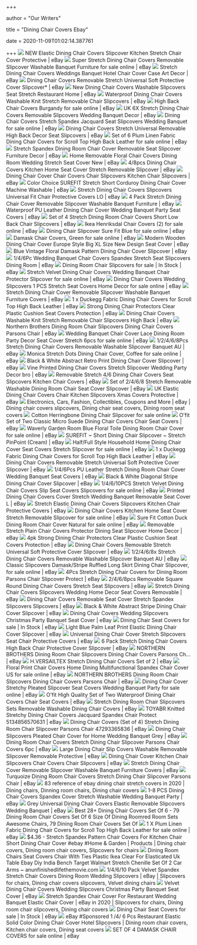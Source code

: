 +++
        
author = "Our Writers"
        
title = "Dining Chair Covers Ebay"
        
date = 2020-11-09T01:02:14.387761
        
+++
[ ![](https://i.ebayimg.com/images/g/ImwAAOSw4O5dFIUe/s-l300.jpg)](https://i.ebayimg.com/images/g/ImwAAOSw4O5dFIUe/s-l300.jpg) NEW Elastic Dining Chair Covers Slipcover Kitchen Stretch Chair Cover  Protective | eBay
[ ![](https://i.ebayimg.com/images/g/qBQAAOSwmftc94wC/s-l640.jpg)](https://i.ebayimg.com/images/g/qBQAAOSwmftc94wC/s-l640.jpg) Super Stretch Dining Chair Covers Removable Slipcover Washable Banquet  Furniture for sale online | eBay
[ ![](https://i.ebayimg.com/images/g/~JEAAOSwFHZavJte/s-l300.jpg)](https://i.ebayimg.com/images/g/~JEAAOSwFHZavJte/s-l300.jpg) Stretch Dining Chair Covers Weddings Banquet Hotel Chair Cover Case Art  Decor | eBay
[ ![](https://i.ebayimg.com/images/g/WZMAAOSwWzdc~sKr/s-l300.jpg)](https://i.ebayimg.com/images/g/WZMAAOSwWzdc~sKr/s-l300.jpg) Dining Chair Covers Removable Stretch Universal Soft Protective Cover  Slipcover* | eBay
[ ![](https://i.ebayimg.com/images/g/0zoAAOSwojddieS-/s-l300.jpg)](https://i.ebayimg.com/images/g/0zoAAOSwojddieS-/s-l300.jpg) New Dining Chair Covers Washable Slipcovers Seat Stretch Restaurant Home |  eBay
[ ![](https://i.ebayimg.com/images/g/PNUAAOSwvCpdy9p~/s-l300.jpg)](https://i.ebayimg.com/images/g/PNUAAOSwvCpdy9p~/s-l300.jpg) Waterproof Dining Chair Covers Washable Knit Stretch Removable Chair  Slipcovers | eBay
[ ![](https://i.ebayimg.com/images/g/cIEAAOSwf5ddWnau/s-l640.jpg)](https://i.ebayimg.com/images/g/cIEAAOSwf5ddWnau/s-l640.jpg) High Back Chair Covers Burgandy for sale online | eBay
[ ![](https://i.ebayimg.com/images/g/SAYAAOSwTqBesoao/s-l300.jpg)](https://i.ebayimg.com/images/g/SAYAAOSwTqBesoao/s-l300.jpg) UK 6X Stretch Dining Chair Covers Removable Slipcovers Wedding Banquet  Decor | eBay
[ ![](https://i.ebayimg.com/images/g/UekAAOSwcqxb~L5e/s-l640.jpg)](https://i.ebayimg.com/images/g/UekAAOSwcqxb~L5e/s-l640.jpg) Dining Chair Covers Stretch Spandex Jacquard Seat Slipcovers Wedding  Banquet for sale online | eBay
[ ![](https://i.ebayimg.com/images/g/chwAAOSwclFdv~Ra/s-l300.jpg)](https://i.ebayimg.com/images/g/chwAAOSwclFdv~Ra/s-l300.jpg) Dining Chair Covers Stretch Universal Removable High Back Decor Seat  Slipcovers | eBay
[ ![](https://i.ebayimg.com/images/g/8OcAAOSwkdleGFGP/s-l640.jpg)](https://i.ebayimg.com/images/g/8OcAAOSwkdleGFGP/s-l640.jpg) Set of 6 Plum Linen Fabric Dining Chair Covers for Scroll Top High Back  Leather for sale online | eBay
[ ![](https://i.ebayimg.com/images/g/lb0AAOSwFXRbpe3m/s-l300.jpg)](https://i.ebayimg.com/images/g/lb0AAOSwFXRbpe3m/s-l300.jpg) Stretch Spandex Dining Room Chair Cover Removable Seat Slipcover Furniture  Decor | eBay
[ ![](https://i.ebayimg.com/images/g/~6UAAOSwrHJdMTHz/s-l300.jpg)](https://i.ebayimg.com/images/g/~6UAAOSwrHJdMTHz/s-l300.jpg) Home Removable Floral Chair Covers Dining Room Wedding Stretch Seat Cover  New | eBay
[ ![](https://i.ebayimg.com/images/g/hJwAAOSw9T9dVANb/s-l300.jpg)](https://i.ebayimg.com/images/g/hJwAAOSw9T9dVANb/s-l300.jpg) 4/8pcs Dining Chair Covers Kitchen Home Seat Cover Stretch Removable  Slipcover | eBay
[ ![](https://i.ebayimg.com/images/g/E6AAAOSwsKFfGX4l/s-l300.jpg)](https://i.ebayimg.com/images/g/E6AAAOSwsKFfGX4l/s-l300.jpg) Dining Chair Cover Chair Covers Chair Slipcovers Kitchen Chair Slipcovers |  eBay
[ ![](https://i.ebayimg.com/images/g/RngAAOxyVLNS3OVg/s-l300.jpg)](https://i.ebayimg.com/images/g/RngAAOxyVLNS3OVg/s-l300.jpg) Color Choice SUREFIT Stretch Short Corduroy Dining Chair Cover Machine  Washable | eBay
[ ![](https://i.ebayimg.com/images/g/RbYAAOSwpvRcsEGI/s-l300.jpg)](https://i.ebayimg.com/images/g/RbYAAOSwpvRcsEGI/s-l300.jpg) Stretch Dining Chair Covers Slipcovers Universal Fit Chair Protective Covers  LO | eBay
[ ![](https://i.ebayimg.com/images/g/YQ0AAOSwbWlff7r3/s-l300.jpg)](https://i.ebayimg.com/images/g/YQ0AAOSwbWlff7r3/s-l300.jpg) 4 Pack Stretch Dining Chair Cover Removable Slipcover Washable Banquet  Furniture | eBay
[ ![](https://i.ebayimg.com/images/g/d7UAAOSwQQxcrEdV/s-l300.jpg)](https://i.ebayimg.com/images/g/d7UAAOSwQQxcrEdV/s-l300.jpg) Waterproof PU Leather Dining Chair Cover Wedding Banquet Party Seat Covers  | eBay
[ ![](https://i.ebayimg.com/images/g/eXwAAOSwYipc1HQb/s-l300.jpg)](https://i.ebayimg.com/images/g/eXwAAOSwYipc1HQb/s-l300.jpg) Set of 4 Stretch Dining Room Chair Covers Short Low Back Chair Slipcovers |  eBay
[ ![](https://i.ebayimg.com/images/g/YZIAAOSws-JfYDbY/s-l640.jpg)](https://i.ebayimg.com/images/g/YZIAAOSws-JfYDbY/s-l640.jpg) Ikea Henriksdal Chair Covers (2) for sale online | eBay
[ ![](https://i.ebayimg.com/images/g/lqQAAOSwWcBe6c5K/s-l640.jpg)](https://i.ebayimg.com/images/g/lqQAAOSwWcBe6c5K/s-l640.jpg) Dining Chair Slipcover Sure Fit Blue for sale online | eBay
[ ![](https://i.ebayimg.com/images/g/kBgAAOSwLNBe4Zfq/s-l640.jpg)](https://i.ebayimg.com/images/g/kBgAAOSwLNBe4Zfq/s-l640.jpg) Damask Chair Covers, Green for sale online | eBay
[ ![](https://i.ebayimg.com/images/g/H9UAAOSwJHJc2u6F/s-l300.jpg)](https://i.ebayimg.com/images/g/H9UAAOSwJHJc2u6F/s-l300.jpg) Modern Wooden Dining Chair Cover Europe Style Big XL Size New Design Seat  Cover | eBay
[ ![](https://i.ebayimg.com/images/g/KE0AAOSwJ15ezlqg/s-l300.jpg)](https://i.ebayimg.com/images/g/KE0AAOSwJ15ezlqg/s-l300.jpg) Blue Vintage Floral Damask Pattern Dining Chair Cover Slipcover | eBay
[ ![](https://i.ebayimg.com/images/g/JzoAAOSwo~dcZQef/s-l300.jpg)](https://i.ebayimg.com/images/g/JzoAAOSwo~dcZQef/s-l300.jpg) 1/4/6Pc Wedding Banquet Chair Covers Spandex Stretch Seat Slipcovers Dining  Room | eBay
[ ![](https://i.ebayimg.com/thumbs/images/g/j-kAAOSwhI9eYcR8/s-l225.jpg)](https://i.ebayimg.com/thumbs/images/g/j-kAAOSwhI9eYcR8/s-l225.jpg) Dining Room Chair Slipcovers for sale | In Stock | eBay
[ ![](https://i.ebayimg.com/images/g/RzEAAOSwdz9dsCvu/s-l640.jpg)](https://i.ebayimg.com/images/g/RzEAAOSwdz9dsCvu/s-l640.jpg) Stretch Velvet Dining Chair Covers Wedding Banquet Chair Protector Slipcover  for sale online | eBay
[ ![](https://i.ebayimg.com/images/g/j-kAAOSwhI9eYcR8/s-l640.jpg)](https://i.ebayimg.com/images/g/j-kAAOSwhI9eYcR8/s-l640.jpg) Dining Chair Covers Wedding Slipcovers 1 PCS Stretch Seat Covers Home Decor  for sale online | eBay
[ ![](https://i.ebayimg.com/images/g/EF4AAOSwdiNc2nIS/s-l300.jpg)](https://i.ebayimg.com/images/g/EF4AAOSwdiNc2nIS/s-l300.jpg) Stretch Dining Chair Cover Removable Slipcover Washable Banquet Furniture  Covers | eBay
[ ![](https://images.esellerpro.com/2736/I/124/648/CS%20SD1%20Linoso%20Turq(4).jpg)](https://images.esellerpro.com/2736/I/124/648/CS%20SD1%20Linoso%20Turq(4).jpg) 1 x Duckegg Fabric Dining Chair Covers for Scroll Top High Back Leather |  eBay
[ ![](https://i.ebayimg.com/00/s/MTYwMFgxNTk4/z/SgoAAOxy~ilSQtS-/$T2eC16J,!yIFJ!spI-,hBSQtS9lKSQ~~1_57.JPG)](https://i.ebayimg.com/00/s/MTYwMFgxNTk4/z/SgoAAOxy~ilSQtS-/$T2eC16J,!yIFJ!spI-,hBSQtS9lKSQ~~1_57.JPG) Strong Dining Chair Protectors Clear Plastic Cushion Seat Covers Protection  | eBay
[ ![](https://i.ebayimg.com/images/g/4xgAAOSwhLReFEc2/s-l300.jpg)](https://i.ebayimg.com/images/g/4xgAAOSwhLReFEc2/s-l300.jpg) Dining Chair Covers Washable Knit Stretch Removable Chair Slipcovers High  Back | eBay
[ ![](https://i.ebayimg.com/images/g/8QQAAOSwU59fEP~4/s-l300.png)](https://i.ebayimg.com/images/g/8QQAAOSwU59fEP~4/s-l300.png) Northern Brothers Dining Room Chair Slipcovers Dining Chair Covers Parsons  Chair | eBay
[ ![](https://i.ebayimg.com/images/g/TXIAAOSw8EhdP5zB/s-l640.jpg)](https://i.ebayimg.com/images/g/TXIAAOSw8EhdP5zB/s-l640.jpg) Wedding Banquet Chair Cover Lace Dining Room Party Decor Seat Cover Stretch  6pcs for sale online | eBay
[ ![](https://i.ebayimg.com/images/g/bdoAAOSwi~Vdg1Tx/s-l300.jpg)](https://i.ebayimg.com/images/g/bdoAAOSwi~Vdg1Tx/s-l300.jpg) 1/2/4/6/8Pcs Stretch Dining Chair Covers Removable Washable Slipcover  Banquet AU | eBay
[ ![](https://i.ebayimg.com/images/g/XtsAAOSwoQ9fH62-/s-l1600.jpg)](https://i.ebayimg.com/images/g/XtsAAOSwoQ9fH62-/s-l1600.jpg) Monica Stretch Dots Dining Chair Cover, Coffee for sale online | eBay
[ ![](https://i.ebayimg.com/images/g/iYAAAOSwrphebGF6/s-l300.jpg)](https://i.ebayimg.com/images/g/iYAAAOSwrphebGF6/s-l300.jpg) Black & White Abstract Retro Print Dining Chair Cover Slipcover | eBay
[ ![](https://i.ebayimg.com/images/g/0ngAAOSwpvRc1UER/s-l300.jpg)](https://i.ebayimg.com/images/g/0ngAAOSwpvRc1UER/s-l300.jpg) Vine Printed Dining Chair Covers Stretch Slipcover Wedding Party Decor bro  | eBay
[ ![](https://i.ebayimg.com/images/g/CCUAAOSw~ZpdGtZ5/s-l300.jpg)](https://i.ebayimg.com/images/g/CCUAAOSw~ZpdGtZ5/s-l300.jpg) Removable Stretch 4/6 Dining Chair Covers Seat Slipcovers Kitchen Chair  Covers | eBay
[ ![](https://i.ebayimg.com/images/g/88kAAOSwwmBcfNrd/s-l300.jpg)](https://i.ebayimg.com/images/g/88kAAOSwwmBcfNrd/s-l300.jpg) Set of 2/4/6/8 Stretch Removable Washable Dining Room Chair Seat Cover  Slipcover | eBay
[ ![](https://i.ebayimg.com/images/g/Qg0AAOSwtgxd039C/s-l300.jpg)](https://i.ebayimg.com/images/g/Qg0AAOSwtgxd039C/s-l300.jpg) UK Elastic Dining Chair Covers Chair Kitchen Slipcovers Xmas Covers  Protective | eBay
[ ![](https://i.pinimg.com/originals/ce/ac/ee/ceacee4e3b02da91cef7af2101fc48be.jpg)](https://i.pinimg.com/originals/ce/ac/ee/ceacee4e3b02da91cef7af2101fc48be.jpg) Electronics, Cars, Fashion, Collectibles, Coupons and More | eBay | Dining  chair covers slipcovers, Dining chair seat covers, Dining room seat covers
[ ![](https://ak1.ostkcdn.com/images/products/9543545/Cotton-Herringbone-Dining-Chair-Slipcover-f8527979-484c-4e6f-8596-61de29e1738f.jpg)](https://ak1.ostkcdn.com/images/products/9543545/Cotton-Herringbone-Dining-Chair-Slipcover-f8527979-484c-4e6f-8596-61de29e1738f.jpg) Cotton Herringbone Dining Chair Slipcover for sale online
[ ![](https://i.ebayimg.com/images/g/zmYAAOSwoBFdjkbz/s-l300.jpg)](https://i.ebayimg.com/images/g/zmYAAOSwoBFdjkbz/s-l300.jpg) O'fit Set of Two Classic Micro Suede Dining Chair Covers Chair Seat Covers  | eBay
[ ![](https://i.ebayimg.com/images/g/C9UAAOSwr0VfQ42V/s-l640.jpg)](https://i.ebayimg.com/images/g/C9UAAOSwr0VfQ42V/s-l640.jpg) Waverly Garden Room Blue Floral Toile Dining Room Chair Cover for sale  online | eBay
[ ![](https://i.ebayimg.com/images/g/yhwAAOSwSeVd3GpO/s-l300.jpg)](https://i.ebayimg.com/images/g/yhwAAOSwSeVd3GpO/s-l300.jpg) SUREFIT ~ Short Dining Chair Slipcover ~ Stretch PinPoint (Cream) | eBay
[ ![](https://i.ebayimg.com/images/g/KoUAAOSwUWldMTHq/s-l640.jpg)](https://i.ebayimg.com/images/g/KoUAAOSwUWldMTHq/s-l640.jpg) Half/Full Style Household Home Dining Chair Cover Seat Covers Stretch  Slipcover for sale online | eBay
[ ![](https://images.esellerpro.com/2736/I/124/648/CS%20SD1%20Linoso%20Turq.jpg)](https://images.esellerpro.com/2736/I/124/648/CS%20SD1%20Linoso%20Turq.jpg) 1 x Duckegg Fabric Dining Chair Covers for Scroll Top High Back Leather |  eBay
[ ![](https://i.ebayimg.com/images/g/w6IAAOSwrhFeBYmK/s-l300.jpg)](https://i.ebayimg.com/images/g/w6IAAOSwrhFeBYmK/s-l300.jpg) Dining Chair Covers Removable Stretch Universal Soft Protective Cover  Slipcover | eBay
[ ![](https://i.ebayimg.com/images/g/zWYAAOSwMkdcQuQu/s-l300.jpg)](https://i.ebayimg.com/images/g/zWYAAOSwMkdcQuQu/s-l300.jpg) 1/4/6Pcs PU Leather Stretch Dining Room Chair Cover Wedding Banquet Seat  Covers | eBay
[ ![](https://i.ebayimg.com/images/g/3eYAAOSwBpteaFfD/s-l300.jpg)](https://i.ebayimg.com/images/g/3eYAAOSwBpteaFfD/s-l300.jpg) Black & White Diagonal Stripe Dining Chair Cover Slipcover | eBay
[ ![](https://i.ebayimg.com/images/g/3xAAAOSw-VBfB7dX/s-l640.jpg)](https://i.ebayimg.com/images/g/3xAAAOSw-VBfB7dX/s-l640.jpg) 1/4/6/10PCS Stretch Velvet Dining Chair Covers Slip Seat Covers Slipcovers  for sale online | eBay
[ ![](https://i.ebayimg.com/images/g/I9cAAOSwbY5dzf3a/s-l300.jpg)](https://i.ebayimg.com/images/g/I9cAAOSwbY5dzf3a/s-l300.jpg) Printed Dining Chair Covers Cover Stretch Wedding Banquet Removable Seat  Cover L | eBay
[ ![](https://i.ebayimg.com/images/g/1wYAAOSwPeReDWAr/s-l300.jpg)](https://i.ebayimg.com/images/g/1wYAAOSwPeReDWAr/s-l300.jpg) Stretch Elastic Dining Chair Covers Slipcovers Kitchen Chair Protective  Covers | eBay
[ ![](https://i.ebayimg.com/images/g/pOEAAOSwz~ZfgRFT/s-l640.jpg)](https://i.ebayimg.com/images/g/pOEAAOSwz~ZfgRFT/s-l640.jpg) Dining Chair Covers Kitchen Home Seat Cover Stretch Removable Slipcover for  sale online | eBay
[ ![](https://i.ebayimg.com/images/g/7FwAAOSw4tJeE4wR/s-l640.jpg)](https://i.ebayimg.com/images/g/7FwAAOSw4tJeE4wR/s-l640.jpg) Sure Fit Cotton Duck Dining Room Chair Cover Natural for sale online | eBay
[ ![](https://i.ebayimg.com/images/g/dPIAAOSwAtZe5zzH/s-l400.jpg)](https://i.ebayimg.com/images/g/dPIAAOSwAtZe5zzH/s-l400.jpg) Removable Stretch Plain Chair Covers Protector Dining Seat Slipcover Home  Decor | eBay
[ ![](https://i.ebayimg.com/images/g/5poAAOxyCTtTccjJ/s-l300.jpg)](https://i.ebayimg.com/images/g/5poAAOxyCTtTccjJ/s-l300.jpg) 4pk Strong Dining Chair Protectors Clear Plastic Cushion Seat Covers  Protection | eBay
[ ![](https://i.ebayimg.com/images/g/mksAAOSw30JeDqFA/s-l300.jpg)](https://i.ebayimg.com/images/g/mksAAOSw30JeDqFA/s-l300.jpg) Dining Chair Covers Removable Stretch Universal Soft Protective Cover  Slipcover | eBay
[ ![](https://i.ebayimg.com/images/g/4fUAAOSwQvhdtmHw/s-l300.jpg)](https://i.ebayimg.com/images/g/4fUAAOSwQvhdtmHw/s-l300.jpg) 1/2/4/6/8x Stretch Dining Chair Covers Removable Washable Slipcover Banquet  AU | eBay
[ ![](https://i.ebayimg.com/images/g/HTsAAOSwTeNfaZ06/s-l640.jpg)](https://i.ebayimg.com/images/g/HTsAAOSwTeNfaZ06/s-l640.jpg) Classic Slipcovers Damask/Stripe Ruffled Long Skirt Dining Chair Slipcover,  for sale online | eBay
[ ![](https://i.ebayimg.com/images/g/fmYAAOSwz7NfcAvO/s-l300.jpg)](https://i.ebayimg.com/images/g/fmYAAOSwz7NfcAvO/s-l300.jpg) 4Pcs Stretch Dining Chair Covers for Dining Room Parsons Chair Slipcover  Protect | eBay
[ ![](https://i.ebayimg.com/images/g/ANoAAOSwzTFej-v0/s-l300.jpg)](https://i.ebayimg.com/images/g/ANoAAOSwzTFej-v0/s-l300.jpg) 2/4/6/8pcs Removable Square Round Dining Chair Covers Stretch Seat  Slipcovers | eBay
[ ![](https://i.ebayimg.com/images/g/aYYAAOSwqGpfFy6L/s-l300.jpg)](https://i.ebayimg.com/images/g/aYYAAOSwqGpfFy6L/s-l300.jpg) Stretch Dining Chair Covers Slipcovers Wedding Home Decor Seat Covers  Removable | eBay
[ ![](https://i.ebayimg.com/images/g/g6kAAOSwcGhdv~OH/s-l300.jpg)](https://i.ebayimg.com/images/g/g6kAAOSwcGhdv~OH/s-l300.jpg) Dining Chair Covers Removable Seat Cover Stretch Spandex Slipcovers  Slipcovers | eBay
[ ![](https://i.ebayimg.com/images/g/p5sAAOSwHt9ebFz6/s-l300.jpg)](https://i.ebayimg.com/images/g/p5sAAOSwHt9ebFz6/s-l300.jpg) Black & White Abstract Stripe Dining Chair Cover Slipcover | eBay
[ ![](https://i.ebayimg.com/images/g/r-AAAOSwysRfAumX/s-l300.jpg)](https://i.ebayimg.com/images/g/r-AAAOSwysRfAumX/s-l300.jpg) Dining Chair Covers Wedding Slipcovers Christmas Party Banquet Seat Cover |  eBay
[ ![](https://i.ebayimg.com/thumbs/images/g/hgMAAOSwh~xeGnqI/s-l225.jpg)](https://i.ebayimg.com/thumbs/images/g/hgMAAOSwh~xeGnqI/s-l225.jpg) Dining Chair Seat Covers for sale | In Stock | eBay
[ ![](https://i.ebayimg.com/images/g/qRgAAOSwZPVebFwc/s-l300.jpg)](https://i.ebayimg.com/images/g/qRgAAOSwZPVebFwc/s-l300.jpg) Light Blue Palm Leaf Print Elastic Dining Chair Cover Slipcover | eBay
[ ![](https://i.ebayimg.com/images/g/xOIAAOSwQOpe51Mu/s-l300.jpg)](https://i.ebayimg.com/images/g/xOIAAOSwQOpe51Mu/s-l300.jpg) Universal Dining Chair Cover Stretch Slipcovers Seat Chair Protective Covers  | eBay
[ ![](https://i.ebayimg.com/images/g/Is0AAOSwAe1dfy7t/s-l300.jpg)](https://i.ebayimg.com/images/g/Is0AAOSwAe1dfy7t/s-l300.jpg) 6 Pack Stretch Dining Chair Covers High Back Chair Protective Cover  Slipcover | eBay
[ ![](https://i.ebayimg.com/images/g/oQkAAOSwxklfiv9j/s-l300.jpg)](https://i.ebayimg.com/images/g/oQkAAOSwxklfiv9j/s-l300.jpg) NORTHERN BROTHERS Dining Room Chair Slipcovers Dining Chair Covers Parsons  Ch... | eBay
[ ![](https://i.ebayimg.com/images/g/~MoAAOSwddBe9-0x/s-l300.jpg)](https://i.ebayimg.com/images/g/~MoAAOSwddBe9-0x/s-l300.jpg) H.VERSAILTEX Stretch Dining Chair Covers Set of 2 | eBay
[ ![](https://i.ebayimg.com/images/g/vOIAAOSwK~pdw2~R/s-l640.jpg)](https://i.ebayimg.com/images/g/vOIAAOSwK~pdw2~R/s-l640.jpg) Floral Print Chair Covers Home Dining Multifunctional Spandex Chair Cover  US for sale online | eBay
[ ![](https://i.ebayimg.com/images/g/1k0AAOSwmr5fKPsQ/s-l300.jpg)](https://i.ebayimg.com/images/g/1k0AAOSwmr5fKPsQ/s-l300.jpg) NORTHERN BROTHERS Dining Room Chair Slipcovers Dining Chair Covers Parsons  Chair | eBay
[ ![](https://i.ebayimg.com/images/g/rgQAAOSwIelckyCQ/s-l640.jpg)](https://i.ebayimg.com/images/g/rgQAAOSwIelckyCQ/s-l640.jpg) Dining Chair Cover Stretchy Pleated Slipcover Seat Covers Wedding Banquet  Party for sale online | eBay
[ ![](https://i.ebayimg.com/images/g/BacAAOSwV21a49KJ/s-l300.jpg)](https://i.ebayimg.com/images/g/BacAAOSwV21a49KJ/s-l300.jpg) O'fit High Quality Set of Two Waterproof Dining Chair Covers Chair Seat  Covers | eBay
[ ![](https://i.ebayimg.com/images/g/KcQAAOSwyWFeRfQV/s-l300.jpg)](https://i.ebayimg.com/images/g/KcQAAOSwyWFeRfQV/s-l300.jpg) Stretch Dining Room Chair Slipcovers Sets Removable Washable Dining Chair  Covers | eBay
[ ![](https://i.ebayimg.com/images/g/-ZcAAOSwIeFbOLSD/s-l300.jpg)](https://i.ebayimg.com/images/g/-ZcAAOSwIeFbOLSD/s-l300.jpg) TOYABR Knitted Stretchy Dining Chair Covers Jacquard Spandex Chair Protect  5134856570631 | eBay
[ ![](https://i.ebayimg.com/images/g/YgYAAOSwPDRfMB2B/s-l300.jpg)](https://i.ebayimg.com/images/g/YgYAAOSwPDRfMB2B/s-l300.jpg) Dining Chair Covers (Set of 4) Stretch Dining Room Chair Slipcover Parsons  Chair 47293365836 | eBay
[ ![](https://i.ebayimg.com/images/g/EgUAAOSw3hBevOAY/s-l300.jpg)](https://i.ebayimg.com/images/g/EgUAAOSw3hBevOAY/s-l300.jpg) Dining Chair Slipcovers Pleated Chair Cover for Home Wedding Banquet Grey |  eBay
[ ![](https://i.ebayimg.com/images/g/aFMAAOSwAXtfH9Uo/s-l300.jpg)](https://i.ebayimg.com/images/g/aFMAAOSwAXtfH9Uo/s-l300.jpg) Dining Room Chair Covers Stretch Dining Chair Slipcover Parsons Chair Covers  6pc | eBay
[ ![](https://i.ebayimg.com/images/g/oq0AAOSwADZetNfl/s-l300.jpg)](https://i.ebayimg.com/images/g/oq0AAOSwADZetNfl/s-l300.jpg) Large Dining Chair Slip Covers Washable Removable Slipcover Removable  Protective | eBay
[ ![](https://i.ebayimg.com/images/g/EeAAAOSw60hfAysk/s-l300.jpg)](https://i.ebayimg.com/images/g/EeAAAOSw60hfAysk/s-l300.jpg) Dining Chair Cover Kitchen Chair Slipcovers Chair Covers Chair Slipcovers |  eBay
[ ![](https://i.ebayimg.com/images/g/Y1UAAOSwSmxefrKr/s-l300.jpg)](https://i.ebayimg.com/images/g/Y1UAAOSwSmxefrKr/s-l300.jpg) Stretch Dining Chair Cover Removable Slipcover Washable Banquet Furniture  Covers | eBay
[ ![](https://i.ebayimg.com/images/g/ZLQAAOSw6KJe-6nd/s-l300.jpg)](https://i.ebayimg.com/images/g/ZLQAAOSw6KJe-6nd/s-l300.jpg) Turquoize Dining Room Chair Covers Stretch Dining Chair Slipcover Parsons  Chair | eBay
[ ![](https://i.pinimg.com/736x/f7/58/c9/f758c9e1f6019330b6c99668267d1d5a.jpg)](https://i.pinimg.com/736x/f7/58/c9/f758c9e1f6019330b6c99668267d1d5a.jpg) 83 reference of ebay dining chair stretch covers in 2020 | Dining chairs,  Dinning room chairs, Dining chair covers
[ ![](https://i.ebayimg.com/images/g/-DQAAOSw3fteaIQW/s-l300.jpg)](https://i.ebayimg.com/images/g/-DQAAOSw3fteaIQW/s-l300.jpg) 1-8 PCS Dining Chair Covers Spandex Cover Stretch Washable Wedding Banquet  Party | eBay
[ ![](https://i.ebayimg.com/images/g/WC8AAOSwCbJeCbYH/s-l300.jpg)](https://i.ebayimg.com/images/g/WC8AAOSwCbJeCbYH/s-l300.jpg) Grey Universal Dining Chair Covers Elastic Removable Slipcovers Wedding  Banquet | eBay
[ ![](http://images.esellerpro.com/2736/I/125/388/CS%20SD1%20Linoso%20Sand(9).jpg)](http://images.esellerpro.com/2736/I/125/388/CS%20SD1%20Linoso%20Sand(9).jpg) Best 28+ Dining Chair Covers Set Of 6 - 79 Dining Room Chair Covers Set Of  6 Size Of Dining Roomred Room Sets Awesome Chairs, 79 Dining Room Chair  Covers Set Of
[ ![](https://s3-eu-west-1.amazonaws.com/wi-ebay-pictures/EBAY/10/02/22/222001341683_2736_I_125_379_CS20SD120Linoso20Black9.jpeg)](https://s3-eu-west-1.amazonaws.com/wi-ebay-pictures/EBAY/10/02/22/222001341683_2736_I_125_379_CS20SD120Linoso20Black9.jpeg) 1 X Plum Linen Fabric Dining Chair Covers for Scroll Top High Back Leather  for sale online | eBay
[ ![](https://i.pinimg.com/originals/ee/31/4b/ee314b7edfed35d6135237a4f2789f09.jpg)](https://i.pinimg.com/originals/ee/31/4b/ee314b7edfed35d6135237a4f2789f09.jpg) $4.36 - Stretch Spandex Pattern Chair Covers For Kitchen Chair Short Dining  Chair Cover #ebay #Home & Garden | Products | Dining chair covers, Dining  room chair covers, Slipcovers for chairs
[ ![](https://www.anunfinishedlifethemovie.com/b/2020/06/dining-room-chairs-seat-covers-chair-with-ties-plastic-ikea-clear-for-elasticated-uk-table-ebay-diy-india-bench-target-walmart-stretch-chenille-set-of-2.jpg)](https://www.anunfinishedlifethemovie.com/b/2020/06/dining-room-chairs-seat-covers-chair-with-ties-plastic-ikea-clear-for-elasticated-uk-table-ebay-diy-india-bench-target-walmart-stretch-chenille-set-of-2.jpg) Dining Room Chairs Seat Covers Chair With Ties Plastic Ikea Clear For  Elasticated Uk Table Ebay Diy India Bench Target Walmart Stretch Chenille  Set Of 2 Car Arms ~ anunfinishedlifethemovie.com
[ ![](https://i.pinimg.com/474x/b1/cd/4e/b1cd4e4e02ad9d1e9136c2c8ca303f1e.jpg)](https://i.pinimg.com/474x/b1/cd/4e/b1cd4e4e02ad9d1e9136c2c8ca303f1e.jpg) 1/4/6/10 Pack Velvet Spandex Stretch Chair Covers Dining Room Wedding  Slipcovers | eBay | Slipcovers for chairs, Dining chair covers slipcovers,  Velvet dining chairs
[ ![](https://i.ebayimg.com/images/g/b80AAOSwT4JfPRYc/s-l300.jpg)](https://i.ebayimg.com/images/g/b80AAOSwT4JfPRYc/s-l300.jpg) Velvet Dining Chair Covers Wedding Slipcovers Christmas Party Banquet Seat  Cover | eBay
[ ![](https://i.pinimg.com/474x/52/7c/26/527c2627b6c4cfe1a6894d58aeb84de4.jpg)](https://i.pinimg.com/474x/52/7c/26/527c2627b6c4cfe1a6894d58aeb84de4.jpg) Stretch Spandex Chair Cover For Restaurant Wedding Banquet Elastic Chair  Cover | eBay in 2020 | Slipcovers for chairs, Dining room chair slipcovers, Dining  chair covers
[ ![](https://i.ebayimg.com/thumbs/images/g/7IkAAOSw9xJeBwf8/s-l225.jpg)](https://i.ebayimg.com/thumbs/images/g/7IkAAOSw9xJeBwf8/s-l225.jpg) Dining Chair Seat Covers for sale | In Stock | eBay
[ ![](https://i.pinimg.com/originals/da/fb/76/dafb76185a03cb13452b1f62fef23654.jpg)](https://i.pinimg.com/originals/da/fb/76/dafb76185a03cb13452b1f62fef23654.jpg) eBay #Sponsored 1 /4/ 6 Pcs Restaurant Elastic Solid Color Dining Chair  Cover Hotel Slipcovers | Dining room chair covers, Kitchen chair covers,  Dining seat covers
[ ![](https://i.ebayimg.com/images/g/L98AAOSwtixeb3jK/s-l640.jpg)](https://i.ebayimg.com/images/g/L98AAOSwtixeb3jK/s-l640.jpg) SET OF 4 DAMASK CHAIR COVERS for sale online | eBay
